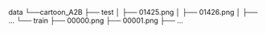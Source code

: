data
    └──cartoon_A2B
        ├── test
        │   ├── 01425.png
        │   ├── 01426.png
        │   ├── ...
        └── train
            ├── 00000.png
            ├── 00001.png
            ├── ...

